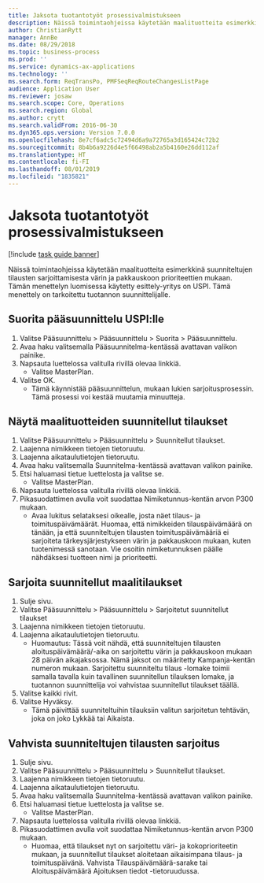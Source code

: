```yaml
---
title: Jaksota tuotantotyöt prosessivalmistukseen
description: Näissä toimintaohjeissa käytetään maalituotteita esimerkkinä suunniteltujen tilausten sarjoittamisesta värin ja pakkauskoon prioriteettien mukaan.
author: ChristianRytt
manager: AnnBe
ms.date: 08/29/2018
ms.topic: business-process
ms.prod: ''
ms.service: dynamics-ax-applications
ms.technology: ''
ms.search.form: ReqTransPo, PMFSeqReqRouteChangesListPage
audience: Application User
ms.reviewer: josaw
ms.search.scope: Core, Operations
ms.search.region: Global
ms.author: crytt
ms.search.validFrom: 2016-06-30
ms.dyn365.ops.version: Version 7.0.0
ms.openlocfilehash: 8e7cf6adc5c72494d6a9a72765a3d165424c72b2
ms.sourcegitcommit: 8b4b6a9226d4e5f66498ab2a5b4160e26dd112af
ms.translationtype: HT
ms.contentlocale: fi-FI
ms.lasthandoff: 08/01/2019
ms.locfileid: "1835821"
---
```

# <a name="sequence-production-jobs-for-process-manufacturing"></a>Jaksota tuotantotyöt prosessivalmistukseen

[!include [task guide banner](../../includes/task-guide-banner.md)]

Näissä toimintaohjeissa käytetään maalituotteita esimerkkinä suunniteltujen tilausten sarjoittamisesta värin ja pakkauskoon prioriteettien mukaan. Tämän menettelyn luomisessa käytetty esittely-yritys on USPI. Tämä menettely on tarkoitettu tuotannon suunnittelijalle.


## <a name="run-master-planning-for-uspi"></a>Suorita pääsuunnittelu USPI:lle
1. Valitse Pääsuunnittelu > Pääsuunnittelu > Suorita > Pääsuunnittelu.
2. Avaa haku valitsemalla Pääsuunnitelma-kentässä avattavan valikon painike.
3. Napsauta luettelossa valitulla rivillä olevaa linkkiä.
    * Valitse MasterPlan.  
4. Valitse OK.
    * Tämä käynnistää pääsuunnittelun, mukaan lukien sarjoitusprosessin. Tämä prosessi voi kestää muutamia minuutteja.  

## <a name="view-planned-orders-for-the-paint-products"></a>Näytä maalituotteiden suunnitellut tilaukset
1. Valitse Pääsuunnittelu > Pääsuunnittelu > Suunnitellut tilaukset.
2. Laajenna nimikkeen tietojen tietoruutu.
3. Laajenna aikataulutietojen tietoruutu.
4. Avaa haku valitsemalla Suunnitelma-kentässä avattavan valikon painike.
5. Etsi haluamasi tietue luettelosta ja valitse se.
    * Valitse MasterPlan.  
6. Napsauta luettelossa valitulla rivillä olevaa linkkiä.
7. Pikasuodattimen avulla voit suodattaa Nimiketunnus-kentän arvon P300 mukaan.
    * Avaa lukitus selataksesi oikealle, josta näet tilaus- ja toimituspäivämäärät. Huomaa, että nimikkeiden tilauspäivämäärä on tänään, ja että suunniteltujen tilausten toimituspäivämääriä ei sarjoiteta tärkeysjärjestykseen värin ja pakkauskoon mukaan, kuten tuotenimessä sanotaan. Vie osoitin nimiketunnuksen päälle nähdäksesi tuotteen nimi ja prioriteetti.  

## <a name="sequence-planned-orders-for-paint"></a>Sarjoita suunnitellut maalitilaukset
1. Sulje sivu.
2. Valitse Pääsuunnittelu > Pääsuunnittelu > Sarjoitetut suunnitellut tilaukset
3. Laajenna nimikkeen tietojen tietoruutu.
4. Laajenna aikataulutietojen tietoruutu.
    * Huomautus: Tässä voit nähdä, että suunniteltujen tilausten aloituspäivämäärä/-aika on sarjoitettu värin ja pakkauskoon mukaan 28 päivän aikajaksossa. Nämä jaksot on määritetty Kampanja-kentän numeron mukaan. Sarjoitettu suunniteltu tilaus -lomake toimii samalla tavalla kuin tavallinen suunnitellun tilauksen lomake, ja tuotannon suunnittelija voi vahvistaa suunnitellut tilaukset täällä.  
5. Valitse kaikki rivit.
6. Valitse Hyväksy.
    * Tämä päivittää suunniteltuihin tilauksiin valitun sarjoitetun tehtävän, joka on joko Lykkää tai Aikaista.  

## <a name="verify-the-sequence-of-the-planned-orders"></a>Vahvista suunniteltujen tilausten sarjoitus
1. Sulje sivu.
2. Valitse Pääsuunnittelu > Pääsuunnittelu > Suunnitellut tilaukset.
3. Laajenna nimikkeen tietojen tietoruutu.
4. Laajenna aikataulutietojen tietoruutu.
5. Avaa haku valitsemalla Suunnitelma-kentässä avattavan valikon painike.
6. Etsi haluamasi tietue luettelosta ja valitse se.
    * Valitse MasterPlan.  
7. Napsauta luettelossa valitulla rivillä olevaa linkkiä.
8. Pikasuodattimen avulla voit suodattaa Nimiketunnus-kentän arvon P300 mukaan.
    * Huomaa, että tilaukset nyt on sarjoitettu väri- ja kokoprioriteetin mukaan, ja suunnitellut tilaukset aloitetaan aikaisimpana tilaus- ja toimituspäivänä. Vahvista Tilauspäivämäärä-sarake tai Aloituspäivämäärä Ajoituksen tiedot -tietoruudussa.  

